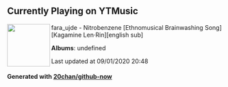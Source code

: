 ## Currently Playing on YTMusic

[<img align="left" width="100" src="https://i.ytimg.com/vi/sCCSx9LhZs8/hqdefault.jpg?sqp=-oaymwEWCMACELQBIAQqCghQEJADGFogjgJIWg&rs">](https://music.youtube.com/channel/UCm2tb38rqrkeQB3tF8ORNOA)

fara_ujde - Nitrobenzene [Ethnomusical Brainwashing Song][Kagamine Len·Rin][english sub]

**Albums**: undefined

Last updated at 09/01/2020 20:48

#### Generated with [20chan/github-now](https://github.com/20chan/github-now)


<!--
**20chan/20chan** is a ✨ _special_ ✨ repository because its `README.md` (this file) appears on your GitHub profile.

Here are some ideas to get you started:

- 🔭 I’m currently working on ...
- 🌱 I’m currently learning ...
- 👯 I’m looking to collaborate on ...
- 🤔 I’m looking for help with ...
- 💬 Ask me about ...
- 📫 How to reach me: ...
- 😄 Pronouns: ...
- ⚡ Fun fact: ...
-->
